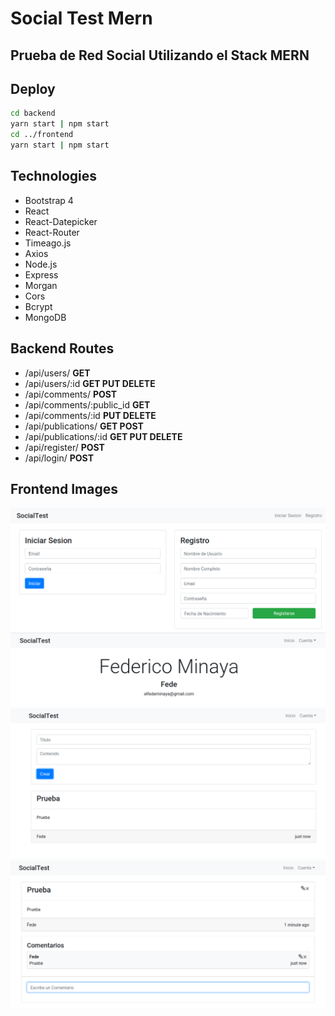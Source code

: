 # Social Test Mern

## Prueba de Red Social Utilizando el Stack MERN

## Deploy

```bash
cd backend
yarn start | npm start
cd ../frontend
yarn start | npm start
```

## Technologies

* Bootstrap 4
* React
* React-Datepicker
* React-Router
* Timeago.js
* Axios
* Node.js
* Express
* Morgan
* Cors
* Bcrypt
* MongoDB

## Backend Routes

* /api/users/ **GET**
* /api/users/:id **GET PUT DELETE**
* /api/comments/ **POST**
* /api/comments/:public_id **GET**
* /api/comments/:id **PUT DELETE**
* /api/publications/ **GET POST**
* /api/publications/:id **GET PUT DELETE**
* /api/register/ **POST**
* /api/login/ **POST**


## Frontend Images

![IMG de Login](https://raw.githubusercontent.com/Fedeya/socialtest-mern/master/images/login.png)
![IMG de Profile](https://raw.githubusercontent.com/Fedeya/socialtest-mern/master/images/profile.png)
![IMG de Dashboard](https://raw.githubusercontent.com/Fedeya/socialtest-mern/master/images/dashboard.png )
![IMG de Publicacion](https://raw.githubusercontent.com/Fedeya/socialtest-mern/master/images/publication.png)

